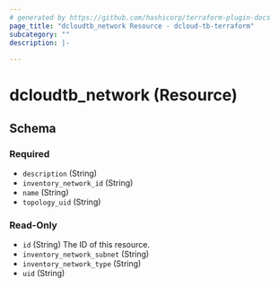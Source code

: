 ```yaml
---
# generated by https://github.com/hashicorp/terraform-plugin-docs
page_title: "dcloudtb_network Resource - dcloud-tb-terraform"
subcategory: ""
description: |-
  
---
```


# dcloudtb_network (Resource)





<!-- schema generated by tfplugindocs -->
## Schema

### Required

- `description` (String)
- `inventory_network_id` (String)
- `name` (String)
- `topology_uid` (String)

### Read-Only

- `id` (String) The ID of this resource.
- `inventory_network_subnet` (String)
- `inventory_network_type` (String)
- `uid` (String)


